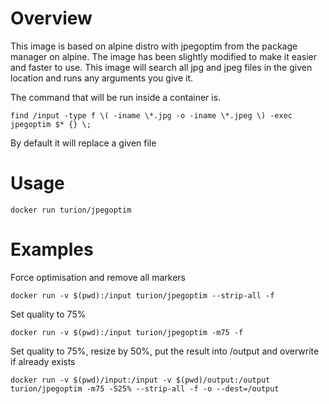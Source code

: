 # Overview

This image is based on alpine distro with jpegoptim from the package manager on alpine. The image has been slightly modified to make it easier and faster to use. This image will search all jpg and jpeg files in the given location and runs any arguments you give it.

The command that will be run inside a container is.

`find /input -type f \( -iname \*.jpg -o -iname \*.jpeg \) -exec jpegoptim $* {} \;`

By default it will replace a given file

# Usage

`docker run turion/jpegoptim`


# Examples

Force optimisation and remove all markers

`docker run -v $(pwd):/input turion/jpegoptim --strip-all -f`

Set quality to 75%

`docker run -v $(pwd):/input turion/jpegoptim -m75 -f`

Set quality to 75%, resize by 50%, put the result into /output and overwrite if already exists

`docker run -v $(pwd)/input:/input -v $(pwd)/output:/output turion/jpegoptim -m75 -S25% --strip-all -f -o --dest=/output`
